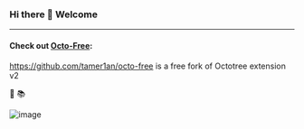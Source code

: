 ### Hi there 👋 Welcome 

--------

#### Check out [Octo-Free](https://chrome.google.com/webstore/detail/octo-free/japafjdhbmaapfhklkppbigmkioikboe):
https://github.com/tamer1an/octo-free is a free fork of Octotree extension v2 

:penguin: :books:

![image](https://user-images.githubusercontent.com/956869/132105943-766965b8-d762-48c7-9fdb-7ef0b3afd0e5.png)


<!--
**tamer1an/tamer1an** is a ✨ _special_ ✨ repository because its `README.md` (this file) appears on your GitHub profile.

Here are some ideas to get you started:

- 🔭 I’m currently working on ...
- 🌱 I’m currently learning ...
- 👯 I’m looking to collaborate on ...
- 🤔 I’m looking for help with ...
- 💬 Ask me about ...
- 📫 How to reach me: ...
- 😄 Pronouns: ...
- ⚡ Fun fact: ...
-->
